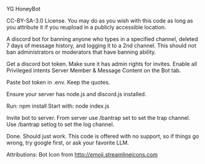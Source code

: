YG HoneyBot

CC-BY-SA-3.0 License.  You may do as you wish with this code as long as you attribute it if you reupload in a publicly accessible location.

A discord bot for banning anyone who types in a specified channel, deleted 7 days of message history, and logging it to a 2nd channel.  This should not ban administrators or moderators that have banning ability.  

Get a discord bot token.  Make sure it has admin rights for invites.  Enable all Privileged intents Server Member & Message Content on the Bot tab. 

Paste bot token in .env.  Keep the quotes.

Ensure your server has node.js and discord.js installed. 

Run: npm install
Start with: node index.js

Invite bot to server.  From server use /bantrap set to set the trap channel.  Use /bantrap setlog to set the log channel.

Done.  Should just work.  This code is offered with no support, so if things go wrong, try google first, or ask your favorite LLM.






Attributions:
Bot Icon from http://emoji.streamlineicons.com
